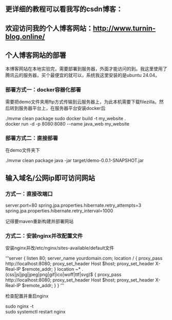 ## 更详细的教程可以看我写的csdn博客：
## 欢迎访问我的个人博客网站：http://www.turnin-blog.online/


## 个人博客网站的部署
本博客网站在本地实验完，需要部署到服务器，外面才能访问的到。我这里使用了腾讯云的服务器，买个最便宜的就可以，系统我这里安装的是ubuntu 24.04。

### 部署方式一：docker容器化部署
需要把demo文件夹用ftp方式传输到云服务器上，为此本机需要下载filezilla。然后转到服务器平台上，在服务器平台安装docker后

./mvnw clean package 
sudo docker build -t my_website .  
docker run -d -p 8080:8080 --name java_web my_website

### 部署方式二：直接部署
在demo文件夹下

./mvnw clean package
java -jar target/demo-0.0.1-SNAPSHOT.jar

## 输入域名/公网ip即可访问网站

### 方式一：直接改端口

server.port=80
spring.jpa.properties.hibernate.retry_attempts=3
spring.jpa.properties.hibernate.retry_interval=1000

记得要maven重新构建并部署网站

### 方式二：安装nginx并改配置文件
安装nginx并改/etc/nginx/sites-available/default文件

‘’‘server {
    listen 80;
    server_name yourdomain.com;
    location / {
        proxy_pass http://localhost:8080;
        proxy_set_header Host $host;
        proxy_set_header X-Real-IP $remote_addr;
    }
    location ~* \.(css|js|jpg|jpeg|png|gif|ico|woff|ttf|svg)$ {
        proxy_pass http://localhost:8080;
        proxy_set_header Host $host;
        proxy_set_header X-Real-IP $remote_addr;
    }
}
‘’‘

检查配置并重启nginx

sudo nginx -t   
sudo systemctl restart nginx

